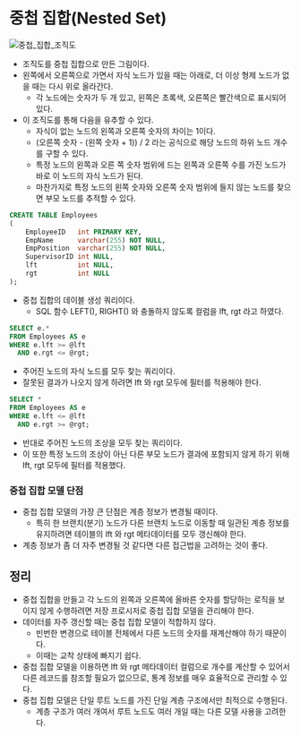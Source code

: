 # 중첩 집합(Nested Set)
![중첩_집합_조직도](https://github.com/Evil-Goblin/BookStudy/assets/74400861/844800cb-3ae3-4631-8a4c-9a9b0ec2b7b9)
- 조직도를 중첩 집합으로 만든 그림이다.
- 왼쪽에서 오른쪽으로 가면서 자식 노드가 있을 때는 아래로, 더 이상 형제 노드가 없을 때는 다시 위로 올라간다.
  - 각 노드에는 숫자가 두 개 있고, 왼쪽은 초록색, 오른쪽은 빨간색으로 표시되어 있다.
- 이 조직도를 통해 다음을 유추할 수 있다.
  - 자식이 없는 노드의 왼쪽과 오른쪽 숫자의 차이는 1이다.
  - (오른쪽 숫자 - (왼쪽 숫자 + 1)) / 2 라는 공식으로 해당 노드의 하위 노드 개수를 구할 수 있다.
  - 특정 노드의 왼쪽과 오른 쪽 숫자 범위에 드는 왼쪽과 오른쪽 수를 가진 노드가 바로 이 노드의 자식 노드가 된다.
  - 마찬가지로 특정 노드의 왼쪽 숫자와 오른쪽 숫자 범위에 들지 않는 노드를 찾으면 부모 노드를 추적할 수 있다.

```sql
CREATE TABLE Employees
(
    EmployeeID   int PRIMARY KEY,
    EmpName      varchar(255) NOT NULL,
    EmpPosition  varchar(255) NOT NULL,
    SupervisorID int NULL,
    lft          int NULL,
    rgt          int NULL
);
```
- 중첩 집합의 데이블 생성 쿼리이다.
  - SQL 함수 LEFT(), RIGHT() 와 충돌하지 않도록 컬럼을 lft, rgt 라고 하였다.

```sql
SELECT e.*
FROM Employees AS e
WHERE e.lft >= @lft
  AND e.rgt <= @rgt;
```
- 주어진 노드의 자식 노드를 모두 찾는 쿼리이다.
- 잘못된 결과가 나오지 않게 하려면 lft 와 rgt 모두에 필터를 적용해야 한다.

```sql
SELECT *
FROM Employees AS e
WHERE e.lft <= @lft
  AND e.rgt >= @rgt;
```
- 반대로 주어진 노드의 조상을 모두 찾는 쿼리이다.
- 이 또한 특정 노드의 조상이 아닌 다른 부모 노드가 결과에 포함되지 않게 하기 위해 lft, rgt 모두에 필터를 적용했다.

### 중첩 집합 모델 단점
- 중첩 집합 모델의 가장 큰 단점은 계층 정보가 변경될 때이다.
  - 특히 한 브랜치(분기) 노드가 다른 브랜치 노드로 이동할 때 일관된 계층 정보를 유지하려면 테이블의 lft 와  rgt 메타데이터를 모두 갱신해야 한다.
- 계층 정보가 좀 더 자주 변경될 것 같다면 다른 접근법을 고려하는 것이 좋다.

## 정리
- 중첩 집합을 만들고 각 노드의 왼쪽과 오른쪽에 올바른 숫자를 할당하는 로직을 보이지 않게 수행하려면 저장 프로시저로 중첩 집합 모델을 관리해야 한다.
- 데이터를 자주 갱신할 때는 중첩 집합 모델이 적합하지 않다.
  - 빈번한 변경으로 테이블 전체에서 다른 노드의 숫자를 재계산해야 하기 때문이다.
  - 이때는 교착 상태에 빠지기 쉽다.
- 중첩 집합 모델을 이용하면 lft 와 rgt 메타데이터 컬럼으로 개수를 계산할 수 있어서 다른 레코드를 참조할 필요가 없으므로, 통계 정보를 매우 효율적으로 관리할 수 있다.
- 중첩 집합 모델은 단일 루트 노드를 가진 단일 계층 구조에서만 최적으로 수행된다.
  - 계층 구조가 여러 개여서 루트 노드도 여러 개일 때는 다른 모델 사용을 고려한다.
